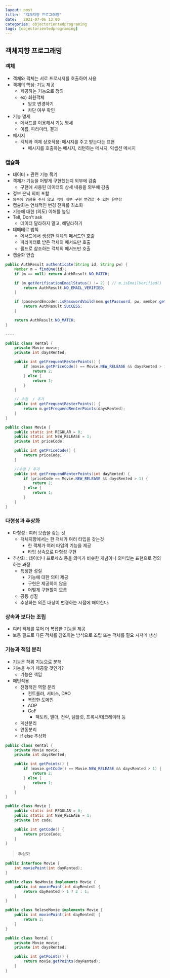 ```yaml
---
layout: post
title:  "객체지향 프로그래밍"
date:   2021-07-06 13:00
categories: objectorientedprograming
tags: [objectorientedprograming]
---
```


## 객체지향 프로그래밍

### 객체
- 객체와 객체는 서로 프로시저를 호출하여 사용
- 객체의 핵심: 기능 제공
    - 제공하는 기능으로 정의
    - ex) 회원객체
        - 암호 변경하기
        - 차단 여부 확인
- 기능 명세
    - 메서드를 이용해서 기능 명세
    - 이름, 파라미터, 결과
- 메시지
    - 객체와 객체 상호작용: 메시지를 주고 받는다는 표현
        - 메시지를 호출하는 메시지, 리턴하는 메시지, 익셉션 메시지

### 캡슐화
- 데이터 + 관련 기능 묶기
- 객체가 기능을 어떻게 구현했는지 외부에 감춤
    - 구현에 사용된 데이터의 상세 내용을 외부에 감춤
- 정보 은닉 의미 포함
- `외부에 영향을 주지 않고 객체 내부 구현 변경할 수 있는 유연함`
- 캡슐화는 연쇄적인 변경 전파를 최소화
- 기능에 대한 (의도) 이해를 높임
- Tell, Don't ask
    - 데이터 달라하지 말고, 해달라하기
- 데메테르 법칙
    - 메서드에서 생성한 객체의 메서드만 호출
    - 파라미터로 받은 객체의 메서드만 호출
    - 필드로 참조하는 객체의 메서드만 호출
- 캡슐화 연습
```java
public AuthResult authenticate(String id, String pw) {
    Member m = findOne(id);
    if (m == null) return AuthResult.NO_MATCH;

    if (m.getVerificationEmailStatus() != 2) { // m.isEmailVerified()
        return AuthResult.NO_EMAIL_VERIFIED;
    }

    if (passwordEncoder.isPasswordVaild(mem.getPassword, pw, member.getId())) {
        return AuthResult.SUCCESS;
    }

    return AuthResult.NO_MATCH;
}

----

public class Rental {
    private Movie movie;
    private int daysRented;

    public int getFrequentResterPoints() {
        if (movie.getPriceCode() == Movie.NEW_RELEASE && daysRented > 1) {
            return 2;
        } else {
            return 1;
        }
    }

    // 수정  / 추가
    public int getFrequentResterPoints() {
        return m.getFrequendRenterPoints(daysRented);
    }
}

public class Movie {
    public static int REGULAR = 0;
    public static int NEW_RELEASE = 1;
    private int priceCode;

    public int getPriceCode() {
        return priceCode;
    }

    //수정 / 추가
    public int getFrequendRenterPoints(int dayRented) {
        if (priceCode == Movie.NEW_RELEASE && daysRented > 1) {
            return 2;
        } else {
            return 1;
        }
    }
}

```

### 다형성과 추상화 
- 다형성 : 여러 모습을 갖는 것
    - 객체지향에서는 한 객체가 여러 타입을 갖는것
        - 한 객체가 여러 타입의 기능을 제공
        - 타입 상속으로 다형성 구현
- 추상화 : 데이터나 프로세스 등을 의미가 비슷한 개념이나 의미있는 표현으로 정의하는 과정
    - 특정한 성질
        - 기능에 대한 의미 제공
        - 구현은 제공하지 않음
        - 어떻게 구현할지 모름
    - 공통 성질
    - 추상화는 의존 대상이 변경하는 시점에 해야한다.


### 상속과 보다는 조립
- 여러 객체를 묶어 더 복잡한 기능을 제공
- 보통 필드로 다른 객체를 참조하는 방식으로 조립 또는 객체를 필요 시저메 생성

### 기능과 책임 분리
- 기능은 하위 기능으로 분해
- 기능을 누가 제공할 것인가?
    - 기능은 책임
- 패턴적용
    - 전형적인 역할 분리
        - 컨트롤러, 서비스, DAO
        - 복잡한 도메인
        - AOP
        - GoF
            - 팩토리, 빌더, 전략, 템플릿, 프록시/데코레이터 등
    - 계산분리
    - 연동분리
    - if else 추상화

```java 
public class Rental {
    private Movie movie;
    private int daysRented;

    public int getPoints() {
        if (movie.getCode() == Movie.NEW_RELEASE && daysRented > 1) {
            return 2;
        } else {
            return 1;
        }
    }
}

public class Movie {
    public static int REGULAR = 0;
    public static int NEW_RELEASE = 1;
    private int code;

    public int getCode() {
        return priceCode;
    }
}
```
> 추상화
```java
public interface Movie {
    int moviePoint(int dayRented);
}

public class NewMovie implements Movie {
    public int moviePoint(int dayRented) {
        return dayRented > 1 ? 2 : 1;
    }
}

public class ReleseMovie implements Movie {
    public int moviePoint(int dayRented) {
        return 2;
    }
}

public class Rental {
    private Movie movie;
    private int daysRented;

    public int getPoints() {
        return movie.getPoints(dayRented);
    }
}
```